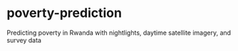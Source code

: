 # poverty-prediction
Predicting poverty in Rwanda with nightlights, daytime satellite imagery, and survey data
